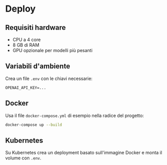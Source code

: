 # Deploy

## Requisiti hardware

- CPU a 4 core
- 8 GB di RAM
- GPU opzionale per modelli più pesanti

## Variabili d'ambiente

Crea un file `.env` con le chiavi necessarie:

```
OPENAI_API_KEY=...
```

## Docker

Usa il file `docker-compose.yml` di esempio nella radice del progetto:

```bash
docker-compose up --build
```

## Kubernetes

Su Kubernetes crea un deployment basato sull'immagine Docker e monta il volume con `.env`.
